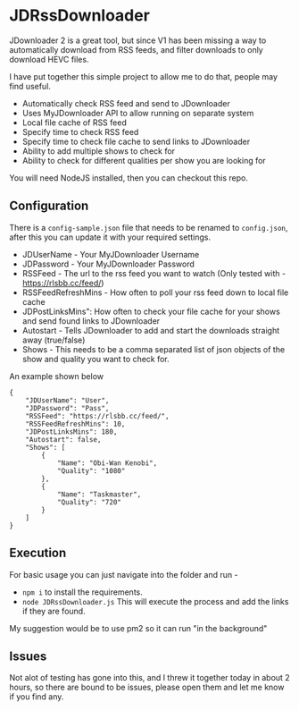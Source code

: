 # JDRssDownloader

JDownloader 2 is a great tool, but since V1 has been missing a way to automatically download from RSS feeds, and filter downloads to only download HEVC files.

I have put together this simple project to allow me to do that, people may find useful.

- Automatically check RSS feed and send to JDownloader
- Uses MyJDownloader API to allow running on separate system
- Local file cache of RSS feed
- Specify time to check RSS feed
- Specify time to check file cache to send links to JDownloader
- Ability to add multiple shows to check for
- Ability to check for different qualities per show you are looking for
  

You will need NodeJS installed, then you can checkout this repo.

## Configuration
There is a ``config-sample.json`` file that needs to be renamed to ``config.json``, after this you can update it with your required settings.

- JDUserName - Your MyJDownloader Username
- JDPassword - Your MyJDownloader Password
- RSSFeed - The url to the rss feed you want to watch (Only tested with - https://rlsbb.cc/feed/)
- RSSFeedRefreshMins - How often to poll your rss feed down to local file cache
- JDPostLinksMins": How often to check your file cache for your shows and send found links to JDownloader
- Autostart - Tells JDownloader to add and start the downloads straight away (true/false)
- Shows - This needs to be a comma separated list of json objects of the show and quality you want to check for.

An example shown below

```
{
    "JDUserName": "User",
    "JDPassword": "Pass",
    "RSSFeed": "https://rlsbb.cc/feed/",
    "RSSFeedRefreshMins": 10,
    "JDPostLinksMins": 180,
    "Autostart": false,
    "Shows": [
        {
            "Name": "Obi-Wan Kenobi",
            "Quality": "1080"
        },
        {
            "Name": "Taskmaster",
            "Quality": "720"
        }
    ]
}
```

## Execution
For basic usage you can just navigate into the folder and run -
- ``npm i`` to install the requirements.
- ``node JDRssDownloader.js`` This will execute the process and add the links if they are found.

My suggestion would be to use pm2 so it can run "in the background"

## Issues

Not alot of testing has gone into this, and I threw it together today in about 2 hours, so there are bound to be issues, please open them and let me know if you find any.
